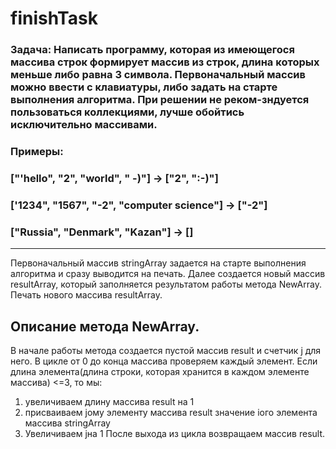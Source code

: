 # finishTask
### Задача: Написать программу, которая из имеющегося массива строк формирует массив из строк, длина которых меньше либо равна 3 символа. Первоначальный массив можно ввести с клавиатуры, либо задать на старте выполнения алгоритма. При решении не реком-зндуется пользоваться коллекциями, лучше обойтись исключительно массивами.
### Примеры:
### ["'hello", "2", "world", " -)"] -> ["2", ":-)"]
### ['1234", "1567", "-2", "computer science"] -> ["-2"]
### ["Russia", "Denmark", "Kazan"] -> []
--------------------------------------

Первоначальный массив stringArray задается на старте выполнения алгоритма и сразу выводится на печать.
Далее создается новый массив resultArray, который заполняется результатом работы метода NewArray. Печать нового массива  resultArray.

## Описание метода NewArray.
В начале работы метода создается пустой массив result и счетчик j для него. 
В цикле от 0 до конца массива проверяем каждый элемент. Если длина элемента(длина строки, которая хранится в каждом элементе массива) <=3, то мы:
1. увеличиваем длину массива result на 1
2. присваиваем jому элементу массива  result  значение iого элемента массива stringArray
3. Увеличиваем jна 1
После выхода из цикла возвращаем массив result.
